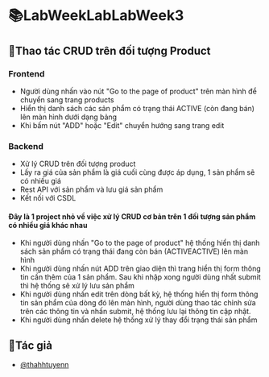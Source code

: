 
# 📚LabWeekLabLabWeek3

## 📝Thao tác CRUD trên đối tượng Product 
### Frontend
- Người dùng nhấn vào nút "Go to the page of product" trên màn hình để chuyển sang trang products
- Hiển thị danh sách các sản phẩm có trạng thái ACTIVE (còn đang bán) lên màn hình dưới dạng bảng
- Khi bấm nút "ADD" hoặc "Edit" chuyển hướng sang trang edit 
### Backend 
- Xử lý CRUD trên đối tượng product
- Lấy ra giá của sản phẩm là giá cuối cùng được áp dụng, 1 sản phẩm sẽ có nhiều giá
- Rest API với sản phẩm và lưu giá sản phẩm
- Kết nối với CSDL
#### Đây là 1 project nhỏ về việc xử lý CRUD cơ bản trên 1 đối tượng sản phẩm có nhiều giá khác nhau
- Khi người dùng nhấn "Go to the page of product" hệ thống hiển thị danh sách sản phẩm có trạng thái đang còn bán (ACTIVEACTIVE) lên màn hình 
- Khi người dùng nhấn nút ADD trên giao diện thì trang hiển thị form thông tin cần thêm của 1 sản phẩm. Sau khi nhập xong người dùng nhất submit thì hệ thống sẽ xử lý lưu sản phẩm 
- Khi người dùng nhấn edit trên dòng bất kỳ, hệ thống hiển thị form thông tin sản phẩm của dòng đó lên màn hình, người dùng thao tác chỉnh sửa trên các thông tin và nhấn submit, hệ thống lưu lại thông tin cập nhật.
- Khi người dùng nhấn delete hệ thống xử lý thay đổi trạng thái sản phẩm
## 👤Tác giả

- [@thahhtuyenn](https://github.com/thahhtuyenn)

